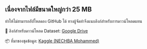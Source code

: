 ## เนื่องจากไฟล์มีขนาดใหญ่กว่า 25 MB 
ทำให้ไม่สามารถอัปโหลดลง GitHub ได้ ทางผู้จัดทำจึงแนบลิงก์สำหรับการดาวน์โหลดแทน  

🔗 ลิงก์สำหรับดาวน์โหลด Dataset: [Google Drive](https://drive.google.com/file/d/1a1R9SBlBakX3scXaQ_g6y6cPnBY_3Z5ch/view?usp=sharing)

📦 ที่มาของชุดข้อมูล: [Kaggle (NECHBA Mohammed)](https://www.kaggle.com/code/blassump/abstract-clustering-for-scientific-paper-insights)

